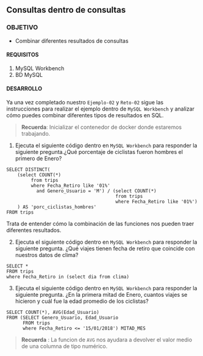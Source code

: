 ## Consultas dentro de consultas

### OBJETIVO 
 - Combinar diferentes resultados de consultas

#### REQUISITOS 
1. MySQL Workbench
2. BD MySQL

#### DESARROLLO

Ya una vez completado nuestro `Ejemplo-02` y `Reto-02` sigue las instrucciones para realizar el ejemplo dentro de `MySQL Workbench` y analizar cómo puedes combinar diferentes tipos de resultados en SQL.

> **Recuerda**: Inicializar el contenedor de docker donde estaremos trabajando.  

1. Ejecuta el siguiente código dentro en `MySQL Workbench` para responder la siguiente pregunta.¿Qué porcentaje de ciclistas fueron hombres el primero de Enero?
```
SELECT DISTINCT(
    (select COUNT(*)
         from trips
         where Fecha_Retiro like '01%'
           and Genero_Usuario = 'M') / (select COUNT(*)
                                        from trips
                                        where Fecha_Retiro like '01%')
    ) AS 'porc_ciclistas_hombres'
FROM trips
```

Trata de entender cómo la combinación de las funciones nos pueden traer diferentes resultados.

2. Ejecuta el siguiente código dentro en `MySQL Workbench` para responder la siguiente pregunta. ¿Qué viajes tienen fecha de retiro que coincide con nuestros datos de clima?
```
SELECT *
FROM trips
where Fecha_Retiro in (select dia from clima)
```
3. Ejecuta el siguiente código dentro en `MySQL Workbench` para responder la siguiente pregunta. ¿En la primera mitad de Enero, cuantos viajes se hicieron y cuál fue la edad promedio de los ciclistas?

```
SELECT COUNT(*), AVG(Edad_Usuario)
FROM (SELECT Genero_Usuario, Edad_Usuario
      FROM trips
      where Fecha_Retiro <= '15/01/2018') MITAD_MES
```
> **Recuerda** : La funcion de `AVG` nos ayudara a devolver el valor medio de una columna de tipo numérico. 
 